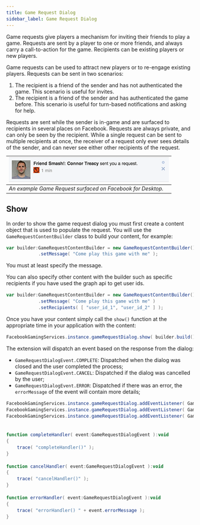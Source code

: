 ```yaml
---
title: Game Request Dialog
sidebar_label: Game Request Dialog
---
```


Game requests give players a mechanism for inviting their friends to play a game. Requests are sent by a player to one or more friends, and always carry a call-to-action for the game. Recipients can be existing players or new players.

Game requests can be used to attract new players or to re-engage existing players. Requests can be sent in two scenarios:

1. The recipient is a friend of the sender and has not authenticated the game. This scenario is useful for invites.
2. The recipient is a friend of the sender and has authenticated the game before. This scenario is useful for turn-based notifications and asking for help.

Requests are sent while the sender is in-game and are surfaced to recipients in several places on Facebook. Requests are always private, and can only be seen by the recipient. While a single request can be sent to multiple recipients at once, the receiver of a request only ever sees details of the sender, and can never see either other recipients of the request.

| ![](images/game-request-1.png) | 
| --- | 
| *An example Game Request surfaced on Facebook for Desktop.* |




## Show 

In order to show the game request dialog you must first create a content object that is used to populate the request. You will use the `GameRequestContentBuilder` class to build your content, for example:

```actionscript 
var builder:GameRequestContentBuilder = new GameRequestContentBuilder()
            .setMessage( "Come play this game with me" );
```

You must at least specify the message.

You can also specify other content with the builder such as specific recipients if you have used the graph api to get user ids.


```actionscript 
var builder:GameRequestContentBuilder = new GameRequestContentBuilder()
            .setMessage( "Come play this game with me" )
            .setRecipients( [ "user_id_1", "user_id_2" ] );
```


Once you have your content simply call the `show()` function at the appropriate time in your application with the content:


```actionscript
FacebookGamingServices.instance.gameRequestDialog.show( builder.build() );
```


The extension will dispatch an event based on the response from the dialog:

- `GameRequestDialogEvent.COMPLETE`: Dispatched when the dialog was closed and the user completed the process;
- `GameRequestDialogEvent.CANCEL`: Dispatched if the dialog was cancelled by the user;
- `GameRequestDialogEvent.ERROR`: Dispatched if there was an error, the `errorMessage` of the event will contain more details;



```actionscript
FacebookGamingServices.instance.gameRequestDialog.addEventListener( GameRequestDialogEvent.COMPLETE, completeHandler );
FacebookGamingServices.instance.gameRequestDialog.addEventListener( GameRequestDialogEvent.CANCEL, cancelHandler );
FacebookGamingServices.instance.gameRequestDialog.addEventListener( GameRequestDialogEvent.ERROR, errorHandler );
					

function completeHandler( event:GameRequestDialogEvent ):void
{
    trace( "completeHandler()" );
}
		
function cancelHandler( event:GameRequestDialogEvent ):void
{
	trace( "cancelHandler()" );
}
		
function errorHandler( event:GameRequestDialogEvent ):void
{
	trace( "errorHandler() " + event.errorMessage );
}
```

